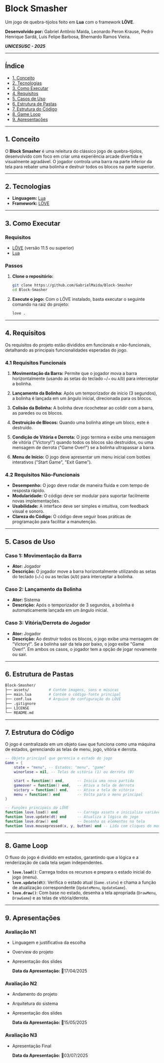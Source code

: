 # Block Smasher

Um jogo de quebra-tijolos feito em **Lua** com o framework **LÖVE**.

**Desenvolvido por:** Gabriel Antônio Maida, Leonardo Peron Krause, Pedro Henrique Sardá, Luis Felipe Barbosa, Bhernardo Ramos Vieira.

**_UNICESUSC - 2025_**

---

## Índice

- [1. Conceito](#1-conceito)
- [2. Tecnologias](#2-tecnologias)
- [3. Como Executar](#3-como-executar)
- [4. Requisitos](#4-requisitos)
- [5. Casos de Uso](#5-casos-de-uso)
- [6. Estrutura de Pastas](#6-estrutura-de-pastas)
- [7. Estrutura do Código](#7-estrutura-do-código)
- [8. Game Loop](#8-game-loop)
- [9. Apresentações](#9-apresentações)

---

## 1. Conceito

O **Block Smasher** é uma releitura do clássico jogo de quebra-tijolos, desenvolvido com foco em criar uma experiência arcade divertida e visualmente agradável. O jogador controla uma barra na parte inferior da tela para rebater uma bolinha e destruir todos os blocos na parte superior.

---

## 2. Tecnologias

-   **Linguagem:** [Lua](https://www.lua.org/)
-   **Framework:** [LÖVE](https://love2d.org/)

---

## 3. Como Executar

### Requisitos

-   [LÖVE](https://love2d.org/) (versão 11.5 ou superior)
-   [Lua](https://www.lua.org/)

### Passos

1.  **Clone o repositório:**
    ```bash
    git clone https://github.com/GabrielMaida/Block-Smasher
    cd Block-Smasher
    ```

2.  **Execute o jogo:**
    Com o LÖVE instalado, basta executar o seguinte comando na raiz do projeto:
    ```bash
    love .
    ```

---

## 4. Requisitos

Os requisitos do projeto estão divididos em funcionais e não-funcionais, detalhando as principais funcionalidades esperadas do jogo.

### 4.1 Requisitos Funcionais

1.  **Movimentação da Barra:**
    Permite que o jogador mova a barra horizontalmente (usando as setas do teclado `←`/`→` ou `A`/`D`) para interceptar a bolinha.

2.  **Lançamento da Bolinha:**
    Após um temporizador de início (3 segundos), a bolinha é lançada em um ângulo inicial, direcionada para os blocos.

3.  **Colisão da Bolinha:**
    A bolinha deve ricochetear ao colidir com a barra, as paredes ou os blocos.

4.  **Destruição de Blocos:**
    Quando uma bolinha atinge um bloco, este é destruído.

5.  **Condição de Vitória e Derrota:**
    O jogo termina e exibe uma mensagem de vitória ("Victory!") quando todos os blocos são destruídos, ou uma mensagem de derrota ("Game Over!") se a bolinha ultrapassar a barra.

6.  **Menu de Início:**
    O jogo deve apresentar um menu inicial com botões interativos ("Start Game", "Exit Game").

### 4.2 Requisitos Não-Funcionais

-   **Desempenho:** O jogo deve rodar de maneira fluida e com tempo de resposta rápido.
-   **Modularidade:** O código deve ser modular para suportar facilmente novas implementações.
-   **Usabilidade:** A interface deve ser simples e intuitiva, com feedback visual e sonoro.
-   **Clareza do Código:** O código deve seguir boas práticas de programação para facilitar a manutenção.

---

## 5. Casos de Uso

### Caso 1: Movimentação da Barra

-   **Ator:** Jogador
-   **Descrição:** O jogador move a barra horizontalmente utilizando as setas do teclado (`←`/`→`) ou as teclas (`A`/`D`) para interceptar a bolinha.

### Caso 2: Lançamento da Bolinha

-   **Ator:** Sistema
-   **Descrição:** Após o temporizador de 3 segundos, a bolinha é automaticamente lançada em um ângulo inicial.

### Caso 3: Vitória/Derrota do Jogador

-   **Ator:** Jogador
-   **Descrição:** Ao destruir todos os blocos, o jogo exibe uma mensagem de "Victory!". Se a bolinha sair da tela por baixo, o jogo exibe "Game Over!". Em ambos os casos, o jogador tem a opção de jogar novamente ou sair.

---

## 6. Estrutura de Pastas

```bash
Block-Smasher/
├── assets/         # Contém imagens, sons e músicas
├── main.lua        # Contém o código-fonte principal
├── conf.lua        # Arquivo de configuração do LÖVE
├── .gitignore
├── LICENSE
└── README.md
```

---

## 7. Estrutura do Código

O jogo é centralizado em um objeto `Game` que funciona como uma máquina de estados, gerenciando as telas de menu, jogo, vitória e derrota.

```lua
-- Objeto principal que gerencia o estado do jogo
Game = {
    state = "menu", -- Estados: "menu", "game"
    winorlose = nil, -- Telas de vitória (1) ou derrota (0)

    start = function() end,      -- Inicia uma nova partida
    gameover = function() end,   -- Ativa a tela de derrota
    victory = function() end,    -- Ativa a tela de vitória
    menu = function() end        -- Volta para o menu principal
}

-- Funções principais do LÖVE
function love.load() end         -- Carrega assets e inicializa variáveis
function love.update(dt) end     -- Atualiza a lógica do jogo
function love.draw() end         -- Desenha os elementos na tela
function love.mousepressed(x, y, button) end -- Lida com cliques do mouse
```

---

## 8. Game Loop

O fluxo do jogo é dividido em estados, garantindo que a lógica e a renderização de cada tela sejam independentes.

-   **`love.load()`**: Carrega todos os recursos e prepara o estado inicial do jogo (menu).
-   **`love.update(dt)`**: Verifica o estado atual (`Game.state`) e chama a função de atualização correspondente (`UpdateMenu`, `UpdateGame`).
-   **`love.draw()`**: Com base no estado, desenha a tela apropriada (`DrawMenu`, `DrawGame`) e as telas de vitória/derrota.

---

## 9. Apresentações

### Avaliação N1
-   Linguagem e justificativa da escolha
-   Overview do projeto
-   Apresentação dos slides

    **Data da Apresentação:** 📅17/04/2025

### Avaliação N2
-   Andamento do projeto
-   Arquitetura do sistema
-   Apresentação dos slides

    **Data da Apresentação:** 📅15/05/2025

### Avaliação N3
-   Apresentação Final

    **Data da Apresentação:** 📅03/07/2025